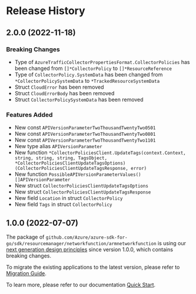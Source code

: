 # Release History

## 2.0.0 (2022-11-18)
### Breaking Changes

- Type of `AzureTrafficCollectorPropertiesFormat.CollectorPolicies` has been changed from `[]*CollectorPolicy` to `[]*ResourceReference`
- Type of `CollectorPolicy.SystemData` has been changed from `*CollectorPolicySystemData` to `*TrackedResourceSystemData`
- Struct `CloudError` has been removed
- Struct `CloudErrorBody` has been removed
- Struct `CollectorPolicySystemData` has been removed

### Features Added

- New const `APIVersionParameterTwoThousandTwentyTwo0501`
- New const `APIVersionParameterTwoThousandTwentyTwo0801`
- New const `APIVersionParameterTwoThousandTwentyTwo1101`
- New type alias `APIVersionParameter`
- New function `*CollectorPoliciesClient.UpdateTags(context.Context, string, string, string, TagsObject, *CollectorPoliciesClientUpdateTagsOptions) (CollectorPoliciesClientUpdateTagsResponse, error)`
- New function `PossibleAPIVersionParameterValues() []APIVersionParameter`
- New struct `CollectorPoliciesClientUpdateTagsOptions`
- New struct `CollectorPoliciesClientUpdateTagsResponse`
- New field `Location` in struct `CollectorPolicy`
- New field `Tags` in struct `CollectorPolicy`


## 1.0.0 (2022-07-07)

The package of `github.com/Azure/azure-sdk-for-go/sdk/resourcemanager/networkfunction/armnetworkfunction` is using our [next generation design principles](https://azure.github.io/azure-sdk/general_introduction.html) since version 1.0.0, which contains breaking changes.

To migrate the existing applications to the latest version, please refer to [Migration Guide](https://aka.ms/azsdk/go/mgmt/migration).

To learn more, please refer to our documentation [Quick Start](https://aka.ms/azsdk/go/mgmt).